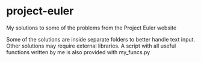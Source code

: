 # project-euler
My solutions to some of the problems from the Project Euler website

Some of the solutions are inside separate folders to better handle text input. Other solutions may require external libraries. A script with all useful functions written by me is also provided with my_funcs.py
